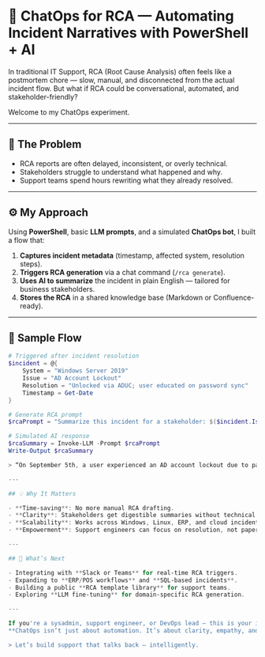 # 🧠 ChatOps for RCA — Automating Incident Narratives with PowerShell + AI

In traditional IT Support, RCA (Root Cause Analysis) often feels like a postmortem chore — slow, manual, and disconnected from the actual incident flow. But what if RCA could be conversational, automated, and stakeholder-friendly?

Welcome to my ChatOps experiment.

---

## 🎯 The Problem

- RCA reports are often delayed, inconsistent, or overly technical.
- Stakeholders struggle to understand what happened and why.
- Support teams spend hours rewriting what they already resolved.

---

## ⚙️ My Approach

Using **PowerShell**, basic **LLM prompts**, and a simulated **ChatOps bot**, I built a flow that:

1. **Captures incident metadata** (timestamp, affected system, resolution steps).
2. **Triggers RCA generation** via a chat command (`/rca generate`).
3. **Uses AI to summarize** the incident in plain English — tailored for business stakeholders.
4. **Stores the RCA** in a shared knowledge base (Markdown or Confluence-ready).

---

## 🧪 Sample Flow

```powershell
# Triggered after incident resolution
$incident = @{
    System = "Windows Server 2019"
    Issue = "AD Account Lockout"
    Resolution = "Unlocked via ADUC; user educated on password sync"
    Timestamp = Get-Date
}

# Generate RCA prompt
$rcaPrompt = "Summarize this incident for a stakeholder: $($incident.Issue) on $($incident.System)..."

# Simulated AI response
$rcaSummary = Invoke-LLM -Prompt $rcaPrompt
Write-Output $rcaSummary

> “On September 5th, a user experienced an AD account lockout due to password mismatch across devices. The issue was resolved promptly, and the user was guided on syncing credentials. No systemic faults detected.”

---

## 💡 Why It Matters

- **Time-saving**: No more manual RCA drafting.  
- **Clarity**: Stakeholders get digestible summaries without technical jargon.  
- **Scalability**: Works across Windows, Linux, ERP, and cloud incidents.  
- **Empowerment**: Support engineers can focus on resolution, not paperwork.

---

## 🔮 What’s Next

- Integrating with **Slack or Teams** for real-time RCA triggers.  
- Expanding to **ERP/POS workflows** and **SQL-based incidents**.  
- Building a public **RCA template library** for support teams.  
- Exploring **LLM fine-tuning** for domain-specific RCA generation.

---

If you're a sysadmin, support engineer, or DevOps lead — this is your invitation to rethink how we communicate incidents.  
**ChatOps isn’t just about automation. It’s about clarity, empathy, and speed.**

> Let’s build support that talks back — intelligently.
